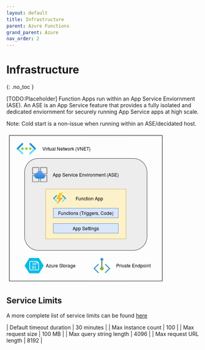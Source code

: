 ```yaml
---
layout: default
title: Infrastructure
parent: Azure Functions
grand_parent: Azure
nav_order: 2
---
```


# Infrastructure
{: .no_toc }

[TODO:Placeholder] Function Apps run within an App Service Enviornment (ASE). An 
ASE is an App Service feature that provides a fully isolated and dedicated 
enviornment for securely running App Service apps at high scale.

Note: Cold start is a non-issue when running within an ASE/decidated host.

![Function App](/assets/images/functionapp.png)

## Service Limits

A more complete list of service limits can be found 
[here](https://docs.microsoft.com/en-us/azure/azure-functions/functions-scale) 

| Default timeout duration  | 30 minutes    |
| Max instance count        | 100           |
| Max request size          | 100 MB        |
| Max query string length   | 4096          |
| Max request URL length    | 8192          |
